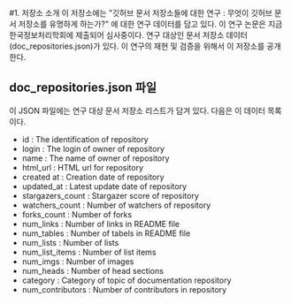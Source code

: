 
#1. 저장소 소개
 이 저장소에는 "깃허브 문서 저장소들에 대한 연구 : 무엇이 깃허브 문서 저장소를 유명하게 하는가?" 에 대한 연구 데이터를 담고 있다. 이 연구 논문은 지금 한국정보처리학회에 제출되어 심사중이다. 연구 대상인 문서 저장소 데이터(doc_repositories.json)가 있다. 이 연구의 재현 및 검증을 위해서 이 저장소를 공개한다. 

## doc_repositories.json 파일
 이 JSON 파일에는 연구 대상 문서 저장소 리스트가 담겨 있다. 다음은 이 데이터 목록이다.

- id : The identification of repository
- login : The login of owner of repository
- name : The name of owner of repository
- html_url : HTML url for repository
- created at : Creation date of repository
- updated_at : Latest update date of repository
- stargazers_count : Stargazer score of repository
- watchers_count : Number of watchers of repository
- forks_count : Number of forks
- num_links : Number of links in README file
- num_tables : Number of tabels in README file
- num_lists : Number of lists
- num_list_items : Number of list items
- num_imgs : Number of images 
- num_heads : Number of head sections
- category : Category of topic of documentation repository
- num_contributors : Number of contributors in repository

